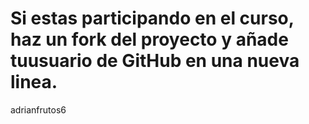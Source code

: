 # Si estas participando en el curso, haz un fork del proyecto y añade tuusuario de GitHub en una nueva linea.

adrianfrutos6